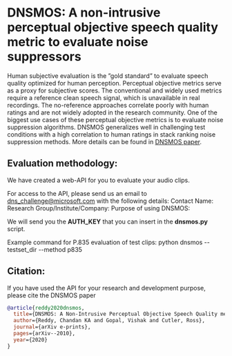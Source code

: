 # DNSMOS: A non-intrusive perceptual objective speech quality metric to evaluate noise suppressors

Human subjective evaluation is the ”gold standard” to evaluate speech quality optimized for human perception.  Perceptual objective metrics serve as a proxy for subjective scores. The conventional and widely used metrics require a reference clean speech signal, which is unavailable in real recordings. The no-reference approaches correlate poorly with human ratings and are not widely adopted in the research community. One of the biggest use cases of these perceptual objective metrics is to evaluate noise suppression algorithms. DNSMOS generalizes well in challenging test conditions with a high correlation to human ratings in stack ranking noise suppression methods. More details can be found in [DNSMOS paper](https://arxiv.org/pdf/2010.15258.pdf).

## Evaluation methodology:
We have created a web-API for you to evaluate your audio clips.

For access to the API, please send us an email to [dns_challenge@microsoft.com](dns_challenge@microsoft.com) with the following details:
Contact Name:
Research Group/Institute/Company:
Purpose of using DNSMOS:

We will send you the **AUTH_KEY** that you can insert in the **dnsmos.py** script.

Example command for P.835 evaluation of test clips: python dnsmos --testset_dir <test clips directory> --method p835

## Citation:
If you have used the API for your research and development purpose, please cite the DNSMOS paper
```BibTex
@article{reddy2020dnsmos,
  title={DNSMOS: A Non-Intrusive Perceptual Objective Speech Quality metric to evaluate Noise Suppressors},
  author={Reddy, Chandan KA and Gopal, Vishak and Cutler, Ross},
  journal={arXiv e-prints},
  pages={arXiv--2010},
  year={2020}
}
```

